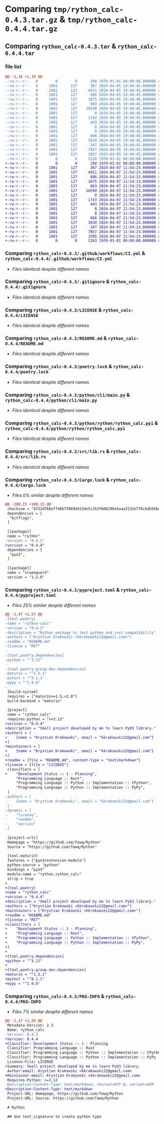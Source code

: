 # Comparing `tmp/rython_calc-0.4.3.tar.gz` & `tmp/rython_calc-0.4.4.tar.gz`

## Comparing `rython_calc-0.4.3.tar` & `rython_calc-0.4.4.tar`

### file list

```diff
@@ -1,18 +1,18 @@
--rw-r--r--   0        0        0      290 1970-01-01 00:00:00.000000 rython_calc-0.4.3/Cargo.toml
--rw-r--r--   0     1001      127      367 2024-04-05 19:40:45.000000 rython_calc-0.4.3/.github/dependabot.yml
--rw-r--r--   0     1001      127     4911 2024-04-05 19:40:45.000000 rython_calc-0.4.3/.github/workflows/CI.yml
--rw-r--r--   0     1001      127      686 2024-04-05 19:40:45.000000 rython_calc-0.4.3/.gitignore
--rw-r--r--   0     1001      127     1075 2024-04-05 19:40:45.000000 rython_calc-0.4.3/LICENSE
--rw-r--r--   0     1001      127      603 2024-04-05 19:40:45.000000 rython_calc-0.4.3/README.md
--rw-r--r--   0     1001      127    10298 2024-04-05 19:40:45.000000 rython_calc-0.4.3/poetry.lock
--rw-r--r--   0     1001      127        0 2024-04-05 19:40:45.000000 rython_calc-0.4.3/python/cli/__init__.py
--rw-r--r--   0     1001      127     1743 2024-04-05 19:40:45.000000 rython_calc-0.4.3/python/cli/main.py
--rw-r--r--   0     1001      127      443 2024-04-05 19:40:45.000000 rython_calc-0.4.3/python/cli/performance.txt
--rw-r--r--   0     1001      127        0 2024-04-05 19:40:45.000000 rython_calc-0.4.3/python/rython/__init__.py
--rw-r--r--   0     1001      127        0 2024-04-05 19:40:45.000000 rython_calc-0.4.3/python/rython/py.typed
--rw-r--r--   0     1001      127      666 2024-04-05 19:40:45.000000 rython_calc-0.4.3/python/rython/rython_calc.pyi
--rw-r--r--   0     1001      127     3030 2024-04-05 19:40:45.000000 rython_calc-0.4.3/src/lib.rs
--rw-r--r--   0     1001      127      347 2024-04-05 19:40:45.000000 rython_calc-0.4.3/test/rython/test_rython_calc.py
--rw-r--r--   0     1001      127     7857 2024-04-05 19:40:45.000000 rython_calc-0.4.3/Cargo.lock
--rw-r--r--   0     1001      127     1057 2024-04-05 19:40:45.000000 rython_calc-0.4.3/pyproject.toml
--rw-r--r--   0        0        0     1120 1970-01-01 00:00:00.000000 rython_calc-0.4.3/PKG-INFO
+-rw-r--r--   0        0        0      290 1970-01-01 00:00:00.000000 rython_calc-0.4.4/Cargo.toml
+-rw-r--r--   0     1001      127      367 2024-04-07 11:54:23.000000 rython_calc-0.4.4/.github/dependabot.yml
+-rw-r--r--   0     1001      127     4911 2024-04-07 11:54:23.000000 rython_calc-0.4.4/.github/workflows/CI.yml
+-rw-r--r--   0     1001      127      686 2024-04-07 11:54:23.000000 rython_calc-0.4.4/.gitignore
+-rw-r--r--   0     1001      127     1075 2024-04-07 11:54:23.000000 rython_calc-0.4.4/LICENSE
+-rw-r--r--   0     1001      127      603 2024-04-07 11:54:23.000000 rython_calc-0.4.4/README.md
+-rw-r--r--   0     1001      127    10298 2024-04-07 11:54:23.000000 rython_calc-0.4.4/poetry.lock
+-rw-r--r--   0     1001      127        0 2024-04-07 11:54:23.000000 rython_calc-0.4.4/python/cli/__init__.py
+-rw-r--r--   0     1001      127     1743 2024-04-07 11:54:23.000000 rython_calc-0.4.4/python/cli/main.py
+-rw-r--r--   0     1001      127      443 2024-04-07 11:54:23.000000 rython_calc-0.4.4/python/cli/performance.txt
+-rw-r--r--   0     1001      127        0 2024-04-07 11:54:23.000000 rython_calc-0.4.4/python/rython/__init__.py
+-rw-r--r--   0     1001      127        0 2024-04-07 11:54:23.000000 rython_calc-0.4.4/python/rython/py.typed
+-rw-r--r--   0     1001      127      666 2024-04-07 11:54:23.000000 rython_calc-0.4.4/python/rython/rython_calc.pyi
+-rw-r--r--   0     1001      127     3030 2024-04-07 11:54:23.000000 rython_calc-0.4.4/src/lib.rs
+-rw-r--r--   0     1001      127      347 2024-04-07 11:54:23.000000 rython_calc-0.4.4/test/rython/test_rython_calc.py
+-rw-r--r--   0     1001      127     7857 2024-04-07 11:54:23.000000 rython_calc-0.4.4/Cargo.lock
+-rw-r--r--   0     1001      127     1595 2024-04-07 11:54:23.000000 rython_calc-0.4.4/pyproject.toml
+-rw-r--r--   0        0        0     1263 1970-01-01 00:00:00.000000 rython_calc-0.4.4/PKG-INFO
```

### Comparing `rython_calc-0.4.3/.github/workflows/CI.yml` & `rython_calc-0.4.4/.github/workflows/CI.yml`

 * *Files identical despite different names*

### Comparing `rython_calc-0.4.3/.gitignore` & `rython_calc-0.4.4/.gitignore`

 * *Files identical despite different names*

### Comparing `rython_calc-0.4.3/LICENSE` & `rython_calc-0.4.4/LICENSE`

 * *Files identical despite different names*

### Comparing `rython_calc-0.4.3/README.md` & `rython_calc-0.4.4/README.md`

 * *Files identical despite different names*

### Comparing `rython_calc-0.4.3/poetry.lock` & `rython_calc-0.4.4/poetry.lock`

 * *Files identical despite different names*

### Comparing `rython_calc-0.4.3/python/cli/main.py` & `rython_calc-0.4.4/python/cli/main.py`

 * *Files identical despite different names*

### Comparing `rython_calc-0.4.3/python/rython/rython_calc.pyi` & `rython_calc-0.4.4/python/rython/rython_calc.pyi`

 * *Files identical despite different names*

### Comparing `rython_calc-0.4.3/src/lib.rs` & `rython_calc-0.4.4/src/lib.rs`

 * *Files identical despite different names*

### Comparing `rython_calc-0.4.3/Cargo.lock` & `rython_calc-0.4.4/Cargo.lock`

 * *Files 0% similar despite different names*

```diff
@@ -180,15 +180,15 @@
 checksum = "4722d768eff46b75989dd134e5c353f0d6296e5aaa3132e776cbdb56be7731aa"
 dependencies = [
  "bitflags",
 ]
 
 [[package]]
 name = "rython"
-version = "0.4.3"
+version = "0.4.4"
 dependencies = [
  "pyo3",
 ]
 
 [[package]]
 name = "scopeguard"
 version = "1.2.0"
```

### Comparing `rython_calc-0.4.3/pyproject.toml` & `rython_calc-0.4.4/pyproject.toml`

 * *Files 25% similar despite different names*

```diff
@@ -1,47 +1,57 @@
-[tool.poetry]
-name = "rython-calc"
-version = "0.4.3"
-description = "Rython package to test python and rust compatibility"
-authors = ["Krystian Krakowski <kkrakowski22@gmail.com>"]
-readme = "README.md"
-license = "MIT"
-
-[tool.poetry.dependencies]
-python = "^3.12"
-
-[tool.poetry.group.dev.dependencies]
-maturin = "^1.5.1"
-pytest = "^8.1.1"
-mypy = "^1.9.0"
-
 [build-system]
 requires = ["maturin>=1.5,<2.0"]
 build-backend = "maturin"
 
 [project]
 name = "rython_calc"
 requires-python = ">=3.12"
+version = "0.4.4"
+description = "Small project developed by me to learn PyO3 library."
+authors = [
+    {name = "Krystian Krakowski", email = "kkrakowski22@gmail.com"}
+]
+maintainers = [
+    {name = "Krystian Krakowski", email = "kkrakowski22@gmail.com"}
+]
+readme = {file = "README.md", content-type = "text/markdown"}
+license = {file = "LICENSE"}
 classifiers = [
+    "Development Status :: 1 - Planning",
     "Programming Language :: Rust",
     "Programming Language :: Python :: Implementation :: CPython",
     "Programming Language :: Python :: Implementation :: PyPy",
 ]
-authors = [
-    {name = "Krystian Krakowski", email = "kkrakowski22@gmail.com"}
-]
-dynamic = [
-    "license",
-    "readme",
-    "version"
-]
 
 [project.urls]
 Homepage = "https://github.com/fawq/Rython"
 Source = "https://github.com/fawq/Rython"
 
 [tool.maturin]
 features = ["pyo3/extension-module"]
 python-source = "python"
 bindings = "pyo3"
 module-name = "rython.rython_calc"
 strip = true
+
+[tool.poetry]
+name = "rython_calc"
+version = "0.4.4"
+description = "Small project developed by me to learn PyO3 library."
+authors = ["Krystian Krakowski <kkrakowski22@gmail.com>"]
+maintainers = ["Krystian Krakowski <kkrakowski22@gmail.com>"]
+readme = "README.md"
+license = "MIT"
+classifiers = [
+    "Development Status :: 1 - Planning",
+    "Programming Language :: Rust",
+    "Programming Language :: Python :: Implementation :: CPython",
+    "Programming Language :: Python :: Implementation :: PyPy",
+]
+
+[tool.poetry.dependencies]
+python = "^3.12"
+
+[tool.poetry.group.dev.dependencies]
+maturin = "^1.5.1"
+pytest = "^8.1.1"
+mypy = "^1.9.0"
```

### Comparing `rython_calc-0.4.3/PKG-INFO` & `rython_calc-0.4.4/PKG-INFO`

 * *Files 7% similar despite different names*

```diff
@@ -1,17 +1,20 @@
 Metadata-Version: 2.3
 Name: rython_calc
-Version: 0.4.3
+Version: 0.4.4
+Classifier: Development Status :: 1 - Planning
 Classifier: Programming Language :: Rust
 Classifier: Programming Language :: Python :: Implementation :: CPython
 Classifier: Programming Language :: Python :: Implementation :: PyPy
 License-File: LICENSE
+Summary: Small project developed by me to learn PyO3 library.
 Author-email: Krystian Krakowski <kkrakowski22@gmail.com>
+Maintainer-email: Krystian Krakowski <kkrakowski22@gmail.com>
 Requires-Python: >=3.12
-Description-Content-Type: text/markdown; charset=UTF-8; variant=GFM
+Description-Content-Type: text/markdown
 Project-URL: Homepage, https://github.com/fawq/Rython
 Project-URL: Source, https://github.com/fawq/Rython
 
 # Rython
 
 ## Use text_signature to create python type
```

